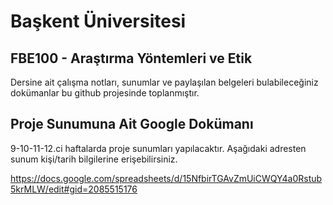 # Başkent Üniversitesi

## FBE100 - Araştırma Yöntemleri ve Etik

Dersine ait çalışma notları, sunumlar ve paylaşılan belgeleri bulabileceğiniz dokümanlar bu github projesinde toplanmıştır.

## Proje Sunumuna Ait Google Dokümanı

9-10-11-12.ci haftalarda proje sunumları yapılacaktır. Aşağıdaki adresten sunum kişi/tarih bilgilerine erişebilirsiniz.

https://docs.google.com/spreadsheets/d/15NfbirTGAvZmUiCWQY4a0Rstub5krMLW/edit#gid=2085515176